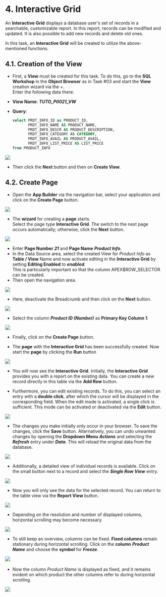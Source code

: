 # 4. Interactive Grid

An **Interactive Grid** displays a database user's set of records in a searchable, customizable report. In this report, records can be modified and updated. It is also possible to add new records and delete old ones.

In this task, an **Interactive Grid** will be created to utilize the above-mentioned functions.

## 4.1. Creation of the View
- First, a **View** must be created for this task.
To do this, go to the **SQL Workshop** in the **Object Browser** as in Task #03 and start the **View** creation wizard via the +.  
Enter the following data there:

- **View Name**: ***TUTO_P0021_VW***  
- **Query**:
  ```sql
  select PRDT_INFO_ID as PRODUCT_ID,
         PRDT_INFO_NAME AS PRODUCT_NAME,
         PRDT_INFO_DESCR AS PRODUCT_DESCRIPTION,
         PRDT_INFO_CATEGORY AS CATEGORY,
         PRDT_INFO_AVAIL AS PRODUCT_AVAIL,
         PRDT_INFO_LIST_PRICE AS LIST_PRICE
  from PRODUCT_INFO
  ```

![](../../assets/Chapter-04/Interactive_Grid_01.jpg)

- Then click the **Next** button and then on **Create View**.

## 4.2. Create Page
- Open the **App Builder** via the navigation bar, select your application and click on the **Create Page** button. 

![](../../assets/Chapter-04/Interactive_Grid_02.jpg)

- The **wizard** for creating a **page** starts.  
Select the page type **Interactive Grid**. The switch to the next page occurs automatically; otherwise, click the **Next** button. 

![](../../assets/Chapter-04/Interactive_Grid_03.jpg)

- Enter **Page Number** ***21*** and **Page Name** ***Product Info***.
- In the Data Source area, select the created View for *Product Info* as **Table / View** Name and now activate editing in the **Interactive Grid** by setting **Editing Enabled** to ***enabled***.  
This is particularly important so that the column APEX$ROW_SELECTOR can be created.
- Then open the navigation area.

![](../../assets/Chapter-04/Interactive_Grid_04.jpg)

- Here, deactivate the Breadcrumb and then click on the **Next** button. 

![](../../assets/Chapter-04/Interactive_Grid_05.jpg)

- Select the column ***Product ID (Number)*** as **Primary Key Column 1**.

![](../../assets/Chapter-04/Interactive_Grid_06.jpg)

- Finally, click on the **Create Page** button.

- The **page** with the **Interactive Grid** has been successfully created. Now start the **page** by clicking the **Run** button

![](../../assets/Chapter-04/Interactive_Grid_07.jpg)

- You will now see the **Interactive Grid**. Initially, the **Interactive Grid** provides you with a report on the existing data. You can create a new record directly in this table via the **Add Row** button.

- Furthermore, you can edit existing records. To do this, you can select an entry with a **double click**, after which the cursor will be displayed in the corresponding field. When the edit mode is activated, a single click is sufficient. This mode can be activated or deactivated via the **Edit** button.

![](../../assets/Chapter-04/Interactive_Grid_08.jpg)

- The changes you make initially only occur in your browser. To save the changes, click the **Save** button. Alternatively, you can undo unwanted changes by opening the **Dropdown Menu** ***Actions*** and selecting the ***Refresh*** entry under ***Data***. This will reload the original data from the database.

![](../../assets/Chapter-04/Interactive_Grid_09.jpg)

- Additionally, a detailed view of individual records is available. Click on the small button next to a record and select the ***Single Row View*** entry. 

![](../../assets/Chapter-04/Interactive_Grid_10.jpg)

- Now you will only see the data for the selected record. You can return to the table view via the **Report View** button.

![](../../assets/Chapter-04/Interactive_Grid_11.jpg)

- Depending on the resolution and number of displayed columns, horizontal scrolling may become necessary.

![](../../assets/Chapter-04/Interactive_Grid_12.jpg)

- To still keep an overview, columns can be fixed. **Fixed columns** remain stationary during horizontal scrolling. Click on the **column** ***Product Name*** and choose the **symbol** for ***Freeze***.

![](../../assets/Chapter-04/Interactive_Grid_13.jpg)
 
- Now the column *Product Name* is displayed as fixed, and it remains evident on which product the other columns refer to during horizontal scrolling.

![](../../assets/Chapter-04/Interactive_Grid_14.jpg)